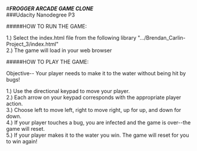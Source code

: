 #***FROGGER ARCADE GAME CLONE***  
###Udacity Nanodegree P3

#####HOW TO RUN THE GAME:

1.) Select the index.html file from the following library ".../Brendan_Carlin-Project_3/index.html"  
2.) The game will load in your web browser  


#####HOW TO PLAY THE GAME:

Objective-- Your player needs to make it to the water without being hit by bugs!

1.) Use the directional keypad to move your player.  
2.) Each arrow on your keypad corresponds with the appropriate player action.  
3.) Choose left to move left, right to move right, up for up, and down for down.  
4.) If your player touches a bug, you are infected and the game is over--the game will reset.  
5.) If your player makes it to the water you win.  The game will reset for you to win again!  

